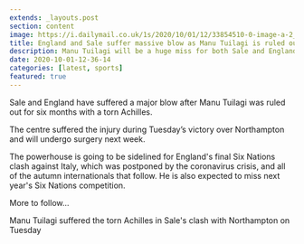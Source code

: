 ```yaml
---
extends: _layouts.post
section: content
image: https://i.dailymail.co.uk/1s/2020/10/01/12/33854510-0-image-a-2_1601551485943.jpg 
title: England and Sale suffer massive blow as Manu Tuilagi is ruled out for six months 
description: Manu Tuilagi will be a huge miss for both Sale and England. Eddie Jones powerhouse centre is going to be out of action having torn his Achilles in yet another setback of his injury-plagued career. 
date: 2020-10-01-12-36-14 
categories: [latest, sports] 
featured: true 
--- 
```

Sale and England have suffered a major blow after Manu Tuilagi was ruled out for six months with a torn Achilles.

The centre suffered the injury during Tuesday’s victory over Northampton and will undergo surgery next week.

The powerhouse is going to be sidelined for England's final Six Nations clash against Italy, which was postponed by the coronavirus crisis, and all of the autumn internationals that follow. He is also expected to miss next year's Six Nations competition. 

More to follow... 

Manu Tuilagi suffered the torn Achilles in Sale's clash with Northampton on Tuesday

